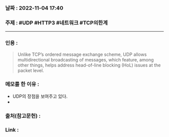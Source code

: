 ### 날짜 : 2022-11-04 17:40
### 주제 : #UDP #HTTP3 #네트워크 #TCP의한계 

---- 

### 인용 : 
>  Unlike TCP’s ordered message exchange scheme, UDP allows multidirectional broadcasting of messages, which feature, among other things, helps address head-of-line blocking (HoL) issues at the packet level.


### 메모를 한 이유 : 
- UDP의 장점을 보여주고 있다. 
- 

### 출처(참고문헌) : 
[](https://ably.com/topic/http3)

### Link : 
